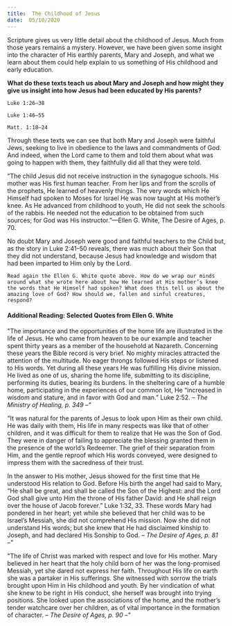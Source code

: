 ```yaml
---
title:  The Childhood of Jesus
date:  05/10/2020
---
```


Scripture gives us very little detail about the childhood of Jesus. Much from those years remains a mystery. However, we have been given some insight into the character of His earthly parents, Mary and Joseph, and what we learn about them could help explain to us something of His childhood and early education.

**What do these texts teach us about Mary and Joseph and how might they give us insight into how Jesus had been educated by His parents?**

`Luke 1:26–38`

`Luke 1:46–55`

`Matt. 1:18–24`

Through these texts we can see that both Mary and Joseph were faithful Jews, seeking to live in obedience to the laws and commandments of God. And indeed, when the Lord came to them and told them about what was going to happen with them, they faithfully did all that they were told.

“The child Jesus did not receive instruction in the synagogue schools. His mother was His first human teacher. From her lips and from the scrolls of the prophets, He learned of heavenly things. The very words which He Himself had spoken to Moses for Israel He was now taught at His mother’s knee. As He advanced from childhood to youth, He did not seek the schools of the rabbis. He needed not the education to be obtained from such sources; for God was His instructor.”—Ellen G. White, The Desire of Ages, p. 70.

No doubt Mary and Joseph were good and faithful teachers to the Child but, as the story in Luke 2:41–50 reveals, there was much about their Son that they did not understand, because Jesus had knowledge and wisdom that had been imparted to Him only by the Lord.

`Read again the Ellen G. White quote above. How do we wrap our minds around what she wrote here about how He learned at His mother’s knee the words that He Himself had spoken? What does this tell us about the amazing love of God? How should we, fallen and sinful creatures, respond?`

#### Additional Reading: Selected Quotes from Ellen G. White

"The importance and the opportunities of the home life are illustrated in the life of Jesus. He who came from heaven to be our example and teacher spent thirty years as a member of the household at Nazareth. Concerning these years the Bible record is very brief. No mighty miracles attracted the attention of the multitude. No eager throngs followed His steps or listened to His words. Yet during all these years He was fulfilling His divine mission. He lived as one of us, sharing the home life, submitting to its discipline, performing its duties, bearing its burdens. In the sheltering care of a humble home, participating in the experiences of our common lot, He “increased in wisdom and stature, and in favor with God and man.” Luke 2:52. _– The Ministry of Healing, p. 349 –"_

"It was natural for the parents of Jesus to look upon Him as their own child. He was daily with them, His life in many respects was like that of other children, and it was difficult for them to realize that He was the Son of God. They were in danger of failing to appreciate the blessing granted them in the presence of the world’s Redeemer. The grief of their separation from Him, and the gentle reproof which His words conveyed, were designed to impress them with the sacredness of their trust.

In the answer to His mother, Jesus showed for the first time that He understood His relation to God. Before His birth the angel had said to Mary, “He shall be great, and shall be called the Son of the Highest: and the Lord God shall give unto Him the throne of His father David: and He shall reign over the house of Jacob forever.” Luke 1:32, 33. These words Mary had pondered in her heart; yet while she believed that her child was to be Israel’s Messiah, she did not comprehend His mission. Now she did not understand His words; but she knew that He had disclaimed kinship to Joseph, and had declared His Sonship to God. _– The Desire of Ages, p. 81 –"_

"The life of Christ was marked with respect and love for His mother. Mary believed in her heart that the holy child born of her was the long-promised Messiah, yet she dared not express her faith. Throughout His life on earth she was a partaker in His sufferings. She witnessed with sorrow the trials brought upon Him in His childhood and youth. By her vindication of what she knew to be right in His conduct, she herself was brought into trying positions. She looked upon the associations of the home, and the mother’s tender watchcare over her children, as of vital importance in the formation of character. _– The Desire of Ages, p. 90 –"_
